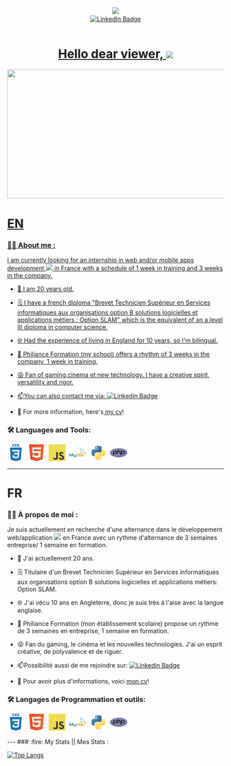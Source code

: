 <HTML>

<div id="header" align="center">
  <img src="https://media.giphy.com/media/HscDLzkO8EOTmgkhQP/giphy.gif" width="100"/>
  <div id="badges">
    <a href="https://www.linkedin.com/in/ossie-mouangassa-11470119a/">
  <img src="https://img.shields.io/badge/LinkedIn-blue?style=for-the-badge&logo=linkedin&logoColor=white" alt="LinkedIn Badge"/>
  </div>
      <img src="https://komarev.com/ghpvc/?username=MTrix2002&style=flat-square&color=blue" alt=""/>
</div>

<h1 align="center">
  Hello dear viewer,
  <img src="https://media.giphy.com/media/hvRJCLFzcasrR4ia7z/giphy.gif" width="30px"/>
</h1>

<div align="center">
  <img src="https://media.giphy.com/media/dWesBcTLavkZuG35MI/giphy.gif" width="600" height="300"/>
</div>

# EN
### :man_technologist: About me :

I am currently looking for an internship in web and/or mobile apps development  <img src="https://media.giphy.com/media/WUlplcMpOCEmTGBtBW/giphy.gif" width="30"> in France with a schedule of 1 week in training and 3 weeks in the company.

- :cake: I am 20 years old.
  
- :spiral_notepad: I have a french diploma "Brevet Technicien Supérieur en Services informatiques aux organisations option B solutions logicielles et applications métiers : Option SLAM" which is the equivalent of an a level III diploma in computer science.
  
- :globe_with_meridians: Had the experience of living in England for 10 years, so I'm bilingual.

- :briefcase: Philiance Formation (my school) offers a rhythm of 3 weeks in the company, 1 week in training.
  
- :stuck_out_tongue_closed_eyes: Fan of gaming,cinema et new technology. I have a creative spirit, versatility and rigor.

- :mailbox:You can also contact me via: [![Linkedin Badge](https://img.shields.io/badge/-kakbar-blue?style=flat&logo=Linkedin&logoColor=white)](https://www.linkedin.com/in/ossie-mouangassa-11470119a/)

- :incoming_envelope: For more information, here's<a href="CV_2023-06-23_OSSIE_MOUANGASSA.pdf"> my cv</a>!

### :hammer_and_wrench: Languages and Tools:

<div>
 
  

  <img src="https://github.com/devicons/devicon/blob/master/icons/css3/css3-plain-wordmark.svg"  title="CSS3" alt="CSS" width="40" height="40"/>&nbsp;
  <img src="https://github.com/devicons/devicon/blob/master/icons/html5/html5-original.svg" title="HTML5" alt="HTML" width="40" height="40"/>&nbsp;
  <img src="https://github.com/devicons/devicon/blob/master/icons/javascript/javascript-original.svg" title="JavaScript" alt="JavaScript" width="40" height="40"/>&nbsp;
  <img src="https://github.com/devicons/devicon/blob/master/icons/mysql/mysql-original-wordmark.svg" title="MySQL"  alt="MySQL" width="40" height="40"/>&nbsp;
   <img src="https://github.com/devicons/devicon/blob/master/icons/python/python-original.svg" title="Python"  alt="Python" width="40" height="40"/>&nbsp;
    <img src="https://github.com/devicons/devicon/blob/master/icons/php/php-original.svg" title="PHP"  alt="PHP" width="40" height="40"/>&nbsp;
  
  </div>

---
# FR
### :man_technologist: À propos de moi :

Je suis actuellement en recherche d'une alternance dans le développement web/application  <img src="https://media.giphy.com/media/WUlplcMpOCEmTGBtBW/giphy.gif" width="30"> en France avec un rythme d'alternance de 3 semaines entreprise/ 1 semaine en formation.

- :cake: J'ai actuellement 20 ans.
  
- :spiral_notepad: Titulaire d'un Brevet Technicien Supérieur en Services informatiques aux organisations option B solutions logicielles et applications métiers:
  Option SLAM.
  
- :globe_with_meridians: J'ai vécu 10 ans en Angleterre, donc je suis très à l'aise avec la langue anglaise.

- :briefcase: Philiance Formation (mon établissement scolaire) propose un rythme de 3 semaines en entreprise, 1 semaine en formation.
  
- :stuck_out_tongue_closed_eyes: Fan du gaming, le cinéma et les nouvelles technologies. J'ai un esprit créative, de polyvalence et de riguer.

- :mailbox:Possibilité aussi de me rejoindre sur: [![Linkedin Badge](https://img.shields.io/badge/-kakbar-blue?style=flat&logo=Linkedin&logoColor=white)](https://www.linkedin.com/in/ossie-mouangassa-11470119a/)

- :incoming_envelope: Pour avoir plus d'informations, voici <a href="CV_2023-06-23_OSSIE_MOUANGASSA.pdf">mon cv</a>!

### :hammer_and_wrench: Langages de Programmation et outils:

<div>
 
  

  <img src="https://github.com/devicons/devicon/blob/master/icons/css3/css3-plain-wordmark.svg"  title="CSS3" alt="CSS" width="40" height="40"/>&nbsp;
  <img src="https://github.com/devicons/devicon/blob/master/icons/html5/html5-original.svg" title="HTML5" alt="HTML" width="40" height="40"/>&nbsp;
  <img src="https://github.com/devicons/devicon/blob/master/icons/javascript/javascript-original.svg" title="JavaScript" alt="JavaScript" width="40" height="40"/>&nbsp;
  <img src="https://github.com/devicons/devicon/blob/master/icons/mysql/mysql-original-wordmark.svg" title="MySQL"  alt="MySQL" width="40" height="40"/>&nbsp;
   <img src="https://github.com/devicons/devicon/blob/master/icons/python/python-original.svg" title="Python"  alt="Python" width="40" height="40"/>&nbsp;
    <img src="https://github.com/devicons/devicon/blob/master/icons/php/php-original.svg" title="PHP"  alt="PHP" width="40" height="40"/>&nbsp;
  
  </div>
  ---
### :fire: My Stats || Mes Stats :

[![Top Langs](https://github-readme-stats.vercel.app/api/top-langs/?username=MTrix2002&layout=compact&theme=vision-friendly-dark)](https://github.com/anuraghazra/github-readme-stats)


</HTML>
